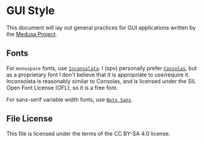 # GUI Style

This document will lay out general practices for GUI applications written by the
[Medusa Project](https://medusa-re.org).

## Fonts
For `monospace` fonts, use [`Inconsolata`](https://github.com/google/fonts/tree/main/ofl/inconsolata).
I (spv) personally prefer [`Consolas`](https://learn.microsoft.com/en-US/typography/font-list/consolas),
but as a proprietary font I don't believe that it is appropriate to use/require
it. Inconsolata is reasonably similar to Consolas, and is licensed under the SIL
Open Font License (OFL), so it is a free font.

[//]: # (TODO: Think about whether Noto Sans is the best font to use. I'll have)
[//]: # (      to check what font is used by default on my machine.)

For sans-serif variable width fonts, use [`Noto Sans`](https://fonts.google.com/noto/specimen/Noto+Sans).

## File License
This file is licensed under the terms of the CC BY-SA 4.0 license.